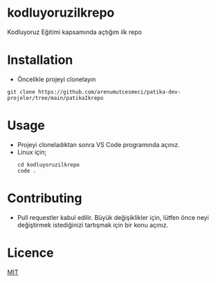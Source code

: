 # kodluyoruzilkrepo
Kodluyoruz Eğitimi kapsamında açtığım ilk repo

# Installation
- Öncelikle projeyi clonelayın

 `git clone https://github.com/arenumutcesmeci/patika-dev-projeler/tree/main/patikaIkrepo`

# Usage 
- Projeyi cloneladıktan sonra VS Code programında açınız.
- Linux için;
  ```
  cd kodluyoruzilkrepo
  code .
  ```
# Contributing
* Pull requestler kabul edilir. Büyük değişiklikler için, lütfen önce neyi değiştirmek istediğinizi tartışmak için bir konu açınız.

# Licence
[MIT](https://choosealicense.com/licenses/mit/)
